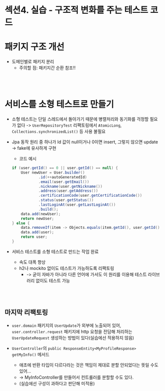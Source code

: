 # 섹션4. 실습 - 구조적 변화를 주는 테스트 코드

# 패키지 구조 개선

- 도메인별로 패키지 분리
  - 주의할 점: 패키지간 순환 참조!!
    





<br><br>


# 서비스를 소형 테스트로 만들기

- 소형 테스트는 단일 스레드에서 돌아가기 때문에 병렬처리와 동기화를 걱정할 필요가 없다 -> `UserRepositoryTest` 리팩토링에서 `AtomicLong`, `Collections.synchronizedList()` 등 사용 불필요


- Jpa 동작 원리 중 하나가 Id 값이 null이거나 0이면 insert, 그렇지 않으면 update -> fake에 유사하게 구현
    - 코드 예시
    ```java
    if (user.getId() == 0 || user.getId() == null) {
        User newUser = User.builder()
                .id(++autoGeneratedId)
                .email(user.getEmail())
                .nickname(user.getNickname())
                .address(user.getAddress())
                .certificationCode(user.getCertificationCode())
                .status(user.getStatus())
                .lastLoginAt(user.getLastLoginAt())
                .build();
        data.add(newUser);
        return newUser;
    } else {
        data.removeIf(item -> Objects.equals(item.getId(), user.getId()));
        data.add(user);
        return user;
    }
    ```



- 서비스 테스트를 소형 테스트로 만드는 작업 완료
    - 속도 대폭 향상
    - h2나 mockito 없이도 테스트가 가능하도록 리팩토링
      - -> 굳이 자바가 아니라 다른 언어에 가서도 이 원리를 이용해 테스트 라이브러리 없이도 테스트 가능




<br><br>


## 마지막 리팩토링

- `user.domain` 패키지의 `UserUpdate`가 외부에 노출되어 있어, `user.controller.request` 패키지에 http 요청을 전담해 처리하는 `UserUpdateRequest` 생성하는 방법이 있다(실습에선 적용하지 않음)

- `UserController`의 `public ResponseEntity<MyProfileResponse> getMyInfo()` 메서드
    - 애초에 반환 타입이 다르다라는 것은 책임이 제대로 분할 안되었다는 뜻일 수도 있어...
    - -> MyInfoController를 만들어서 컨트롤러를 분할할 수도 있다.
    - (실습에선 구성이 과하다고 판단해 미적용)










<br><br>





